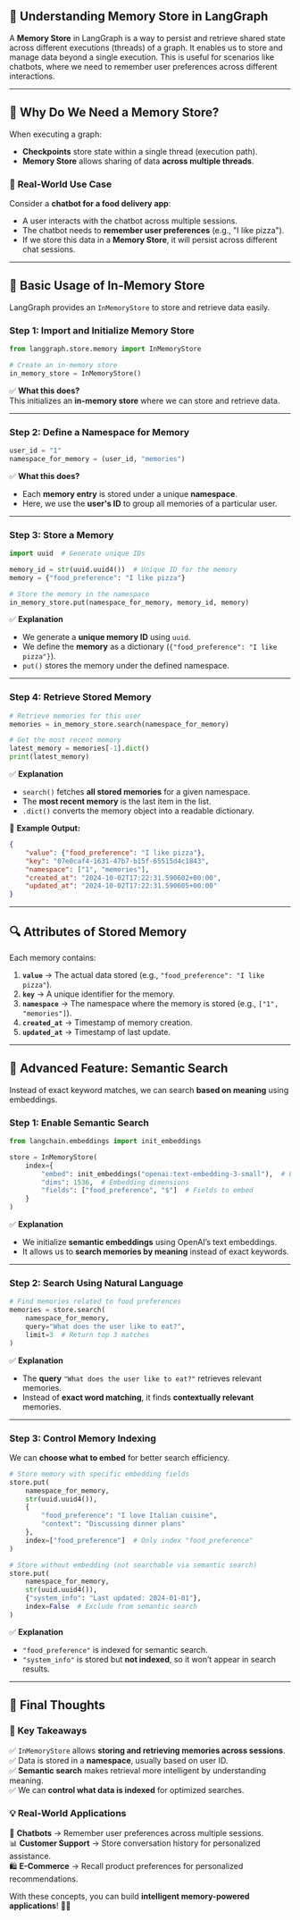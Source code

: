 ## 🧠 Understanding Memory Store in LangGraph

A **Memory Store** in LangGraph is a way to persist and retrieve shared state across different executions (threads) of a graph. It enables us to store and manage data beyond a single execution. This is useful for scenarios like chatbots, where we need to remember user preferences across different interactions.

---

## 📌 **Why Do We Need a Memory Store?**
When executing a graph:
- **Checkpoints** store state within a single thread (execution path).
- **Memory Store** allows sharing of data **across multiple threads**.

### 📍 **Real-World Use Case**
Consider a **chatbot for a food delivery app**:
- A user interacts with the chatbot across multiple sessions.
- The chatbot needs to **remember user preferences** (e.g., "I like pizza").
- If we store this data in a **Memory Store**, it will persist across different chat sessions.

---

## 🚀 **Basic Usage of In-Memory Store**
LangGraph provides an `InMemoryStore` to store and retrieve data easily.

### **Step 1: Import and Initialize Memory Store**
```python
from langgraph.store.memory import InMemoryStore

# Create an in-memory store
in_memory_store = InMemoryStore()
```
✅ **What this does?**  
This initializes an **in-memory store** where we can store and retrieve data.

---

### **Step 2: Define a Namespace for Memory**
```python
user_id = "1"
namespace_for_memory = (user_id, "memories")
```
✅ **What this does?**  
- Each **memory entry** is stored under a unique **namespace**.
- Here, we use the **user's ID** to group all memories of a particular user.

---

### **Step 3: Store a Memory**
```python
import uuid  # Generate unique IDs

memory_id = str(uuid.uuid4())  # Unique ID for the memory
memory = {"food_preference": "I like pizza"}

# Store the memory in the namespace
in_memory_store.put(namespace_for_memory, memory_id, memory)
```
✅ **Explanation**  
- We generate a **unique memory ID** using `uuid`.
- We define the **memory** as a dictionary (`{"food_preference": "I like pizza"}`).
- `put()` stores the memory under the defined namespace.

---

### **Step 4: Retrieve Stored Memory**
```python
# Retrieve memories for this user
memories = in_memory_store.search(namespace_for_memory)

# Get the most recent memory
latest_memory = memories[-1].dict()
print(latest_memory)
```
✅ **Explanation**  
- `search()` fetches **all stored memories** for a given namespace.
- The **most recent memory** is the last item in the list.
- `.dict()` converts the memory object into a readable dictionary.

🔹 **Example Output:**
```json
{
    "value": {"food_preference": "I like pizza"},
    "key": "07e0caf4-1631-47b7-b15f-65515d4c1843",
    "namespace": ["1", "memories"],
    "created_at": "2024-10-02T17:22:31.590602+00:00",
    "updated_at": "2024-10-02T17:22:31.590605+00:00"
}
```

---

## 🔍 **Attributes of Stored Memory**
Each memory contains:
1. **`value`** → The actual data stored (e.g., `"food_preference": "I like pizza"`).
2. **`key`** → A unique identifier for the memory.
3. **`namespace`** → The namespace where the memory is stored (e.g., `["1", "memories"]`).
4. **`created_at`** → Timestamp of memory creation.
5. **`updated_at`** → Timestamp of last update.

---

## 🤖 **Advanced Feature: Semantic Search**
Instead of exact keyword matches, we can search **based on meaning** using embeddings.

### **Step 1: Enable Semantic Search**
```python
from langchain.embeddings import init_embeddings

store = InMemoryStore(
    index={
        "embed": init_embeddings("openai:text-embedding-3-small"),  # Embedding provider
        "dims": 1536,  # Embedding dimensions
        "fields": ["food_preference", "$"]  # Fields to embed
    }
)
```
✅ **Explanation**  
- We initialize **semantic embeddings** using OpenAI’s text embeddings.
- It allows us to **search memories by meaning** instead of exact keywords.

---

### **Step 2: Search Using Natural Language**
```python
# Find memories related to food preferences
memories = store.search(
    namespace_for_memory,
    query="What does the user like to eat?",
    limit=3  # Return top 3 matches
)
```
✅ **Explanation**  
- The **query** `"What does the user like to eat?"` retrieves relevant memories.
- Instead of **exact word matching**, it finds **contextually relevant** memories.

---

### **Step 3: Control Memory Indexing**
We can **choose what to embed** for better search efficiency.

```python
# Store memory with specific embedding fields
store.put(
    namespace_for_memory,
    str(uuid.uuid4()),
    {
        "food_preference": "I love Italian cuisine",
        "context": "Discussing dinner plans"
    },
    index=["food_preference"]  # Only index "food_preference"
)

# Store without embedding (not searchable via semantic search)
store.put(
    namespace_for_memory,
    str(uuid.uuid4()),
    {"system_info": "Last updated: 2024-01-01"},
    index=False  # Exclude from semantic search
)
```
✅ **Explanation**  
- `"food_preference"` is indexed for semantic search.
- `"system_info"` is stored but **not indexed**, so it won’t appear in search results.

---

## 🌟 **Final Thoughts**
### **📌 Key Takeaways**
✅ `InMemoryStore` allows **storing and retrieving memories across sessions**.  
✅ Data is stored in a **namespace**, usually based on user ID.  
✅ **Semantic search** makes retrieval more intelligent by understanding meaning.  
✅ We can **control what data is indexed** for optimized searches.  

### **💡 Real-World Applications**
🚀 **Chatbots** → Remember user preferences across multiple sessions.  
📊 **Customer Support** → Store conversation history for personalized assistance.  
🛍️ **E-Commerce** → Recall product preferences for personalized recommendations.  

With these concepts, you can build **intelligent memory-powered applications**! 🎯🚀